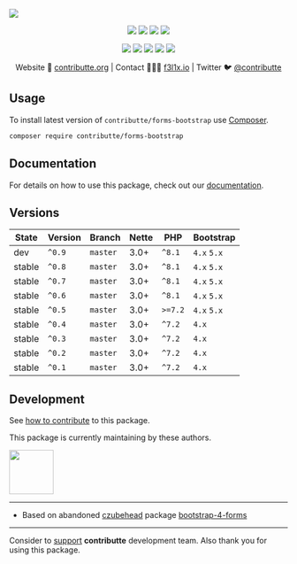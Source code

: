 ![](https://heatbadger.now.sh/github/readme/contributte/forms-bootstrap/)

<p align=center>
  <a href="https://github.com/contributte/forms-bootstrap/actions"><img src="https://github.com/contributte/forms-bootstrap/workflows/build/badge.svg"></a>
  <a href="https://coveralls.io/r/contributte/forms-bootstrap"><img src="https://badgen.net/coveralls/c/github/contributte/forms-bootstrap?cache=300"></a>
  <a href="https://packagist.org/packages/contributte/forms-bootstrap"><img src="https://badgen.net/packagist/dm/contributte/forms-bootstrap"></a>
  <a href="https://packagist.org/packages/contributte/forms-bootstrap"><img src="https://badgen.net/packagist/v/contributte/forms-bootstrap"></a>
</p>
<p align=center>
  <a href="https://packagist.org/packages/contributte/forms-bootstrap"><img src="https://badgen.net/packagist/php/contributte/forms-bootstrap"></a>
  <a href="https://github.com/contributte/forms-bootstrap"><img src="https://badgen.net/github/license/contributte/forms-bootstrap"></a>
  <a href="https://bit.ly/ctteg"><img src="https://badgen.net/badge/support/gitter/cyan"></a>
  <a href="https://bit.ly/cttfo"><img src="https://badgen.net/badge/support/forum/yellow"></a>
  <a href="https://contributte.org/partners.html"><img src="https://badgen.net/badge/sponsor/donations/F96854"></a>
</p>

<p align=center>
Website 🚀 <a href="https://contributte.org">contributte.org</a> | Contact 👨🏻‍💻 <a href="https://f3l1x.io">f3l1x.io</a> | Twitter 🐦 <a href="https://twitter.com/contributte">@contributte</a>
</p>

## Usage

To install latest version of `contributte/forms-bootstrap` use [Composer](https://getcomposer.org).

```bash
composer require contributte/forms-bootstrap
```

## Documentation

For details on how to use this package, check out our [documentation](.docs).

## Versions

| State       | Version       | Branch   | Nette | PHP     | Bootstrap   |
|-------------|---------------|----------|-------|---------|-------------|
| dev         | `^0.9`        | `master` | 3.0+  | `^8.1`  | `4.x` `5.x` |
| stable      | `^0.8`        | `master` | 3.0+  | `^8.1`  | `4.x` `5.x` |
| stable      | `^0.7`        | `master` | 3.0+  | `^8.1`  | `4.x` `5.x` |
| stable      | `^0.6`        | `master` | 3.0+  | `^8.1`  | `4.x` `5.x` |
| stable      | `^0.5`        | `master` | 3.0+  | `>=7.2` | `4.x` `5.x` |
| stable      | `^0.4`        | `master` | 3.0+  | `^7.2`  | `4.x`       |
| stable      | `^0.3`        | `master` | 3.0+  | `^7.2`  | `4.x`       |
| stable      | `^0.2`        | `master` | 3.0+  | `^7.2`  | `4.x`       |
| stable      | `^0.1`        | `master` | 3.0+  | `^7.2`  | `4.x`       |

## Development

See [how to contribute](https://contributte.org/contributing.html) to this package.

This package is currently maintaining by these authors.

<a href="https://github.com/dakorpar">
 <img width="80" height="80" src="https://avatars0.githubusercontent.com/u/9303856?v=3&s=80">
</a>

-----


- Based on abandoned [czubehead](https://petrcech.eu) package [bootstrap-4-forms](https://github.com/czubehead/bootstrap-4-forms)

------
Consider to [support](https://contributte.org/partners.html) **contributte** development team.
Also thank you for using this package.
